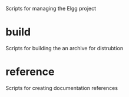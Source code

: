 Scripts for managing the Elgg project

build
=====
Scripts for building the an archive for distrubtion

reference
=========
Scripts for creating documentation references

